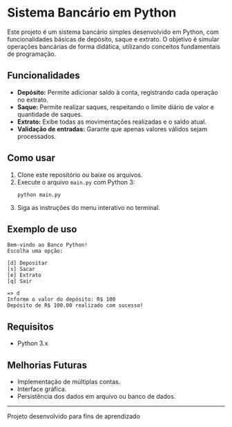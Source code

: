 # Sistema Bancário em Python

Este projeto é um sistema bancário simples desenvolvido em Python, com funcionalidades básicas de depósito, saque e extrato. O objetivo é simular operações bancárias de forma didática, utilizando conceitos fundamentais de programação.

## Funcionalidades

- **Depósito:** Permite adicionar saldo à conta, registrando cada operação no extrato.
- **Saque:** Permite realizar saques, respeitando o limite diário de valor e quantidade de saques.
- **Extrato:** Exibe todas as movimentações realizadas e o saldo atual.
- **Validação de entradas:** Garante que apenas valores válidos sejam processados.

## Como usar

1. Clone este repositório ou baixe os arquivos.
2. Execute o arquivo `main.py` com Python 3:
   ```
   python main.py
   ```
3. Siga as instruções do menu interativo no terminal.

## Exemplo de uso

```
Bem-vindo ao Banco Python!
Escolha uma opção:

[d] Depositar
[s] Sacar
[e] Extrato
[q] Sair

=> d
Informe o valor do depósito: R$ 100
Depósito de R$ 100.00 realizado com sucesso!
```

## Requisitos

- Python 3.x

## Melhorias Futuras

- Implementação de múltiplas contas.
- Interface gráfica.
- Persistência dos dados em arquivo ou banco de dados.

---

Projeto desenvolvido para fins de aprendizado